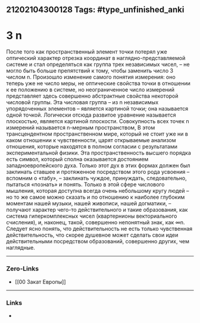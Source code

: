 21202104300128
Tags: #type_unfinished_anki 
---
# 3  n

После того как пространственный элемент точки потерял уже оптический характер отрезка координат в наглядно-представляемой системе и стал определяться как группа трех независимых чисел, – не могло быть больше препятствий к тому, чтобы заменить число 3 числом n. Произошло изменение самого понятия измерения: оно теперь уже не число меры, не оптические свойства точки в отношении к ее положению в системе, но неограниченное число измерений представляет здесь совершенно абстрактные свойства некоторой числовой группы. Эта числовая группа – из n независимых упорядоченных элементов – является картиной точки; она называется одной точкой. Логически отсюда развитое уравнение называется плоскостью, является картиной плоскости. Совокупность всех точек n измерений называется n-мерным пространством, В этом трансцендентном пространственном мире, который не стоит уже ни в каком отношении к чувственности, царят открываемые анализом отношения, которые находятся в полном согласии с результатами экспериментальной физики. Эта пространственность высшего порядка есть символ, который сполна оказывается достоянием западноевропейского духа. Только этот дух в этих формах должен был заклинать ставшее и протяженное посредством этого рода усвоения – вспомним о «табу», – заклинать чуждое, принуждать, следовательно, пытаться «познать» и понять. Только в этой сфере числового мышления, которая доступна всегда очень небольшому кругу людей – но то же самое можно сказать и по отношению к наиболее глубоким моментам нашей музыки, нашей живописи, нашей догматики, – получают характер чего-то действительного и такие образования, как система гиперкомплексных чисел (квартернионы векториального счисления), и, наконец, такой, совершенно непонятный знак, как ∞n. Следует ясно понять, что действительность не есть только чувственная действительность, что скорее душевное может сделать свои идеи действительными посредством образований, совершенно других, чем наглядные.

---
### Zero-Links
- [[00 Закат Европы]]
---
### Links
-